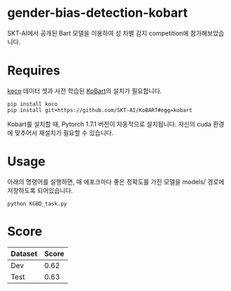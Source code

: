 # gender-bias-detection-kobart
SKT-AI에서 공개된 Bart 모델을 이용하여 성 차별 감지 competition에 참가해보았습니다.

# Requires
[koco] 데이터 셋과 사전 학습된 [KoBart]의 설치가 필요합니다.
```
pip install koco
pip install git+https://github.com/SKT-AI/KoBART#egg=kobart
```
Kobart를 설치할 때, Pytorch 1.7.1 버전이 자동적으로 설치됩니다. 자신의 cuda 환경에 맞추어서 재설치가 필요할 수 있습니다.

# Usage
아래의 명령어를 실행하면, 매 에포크마다 좋은 정확도를 가진 모델을 models/ 경로에 저장하도록 되어있습니다.
```
python KGBD_task.py
```

[koco]: https://github.com/inmoonlight/koco
[KoBart]: https://github.com/SKT-AI/KoBART

# Score
| Dataset | Score |
| ------- | ----- |
| Dev     | 0.62  |
| Test     | 0.63  |

